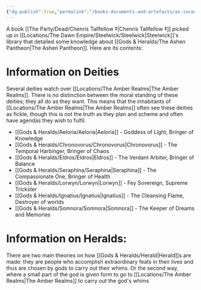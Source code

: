 ```yaml
---
{"dg-publish":true,"permalink":"/books-documents-and-artefacts/an-incomplete-guide-to-the-gods/","updated":"2025-01-14T21:11:25.933+00:00"}
---
```


A book [[The Party/Dead/Chenris Tallfellow ‡\|Chenris Tallfellow ‡]] picked up in [[Locations/The Dawn Empire/Steelwick/Steelwick\|Steelwick]]'s library that detailed some knowledge about [[Gods & Heralds/The Ashen Pantheon\|The Ashen Pantheon]]. Here are its contents:

# Information on Deities 
Several deities watch over [[Locations/The Amber Realms\|The Amber Realms]]. There is no distinction between the moral standing of these deities; they all do as they want. This means that the inhabitants of [[Locations/The Amber Realms\|The Amber Realms]] often see these deities as fickle, though this is not the truth as they plan and scheme and often have agendas they wish to fulfil.

- [[Gods & Heralds/Aeloria/Aeloria\|Aeloria]] - Goddess of Light, Bringer of Knowledge 
- [[Gods & Heralds/Chronovorus/Chronovorus\|Chronovorus]] - The Temporal Harbinger, Bringer of Chaos 
- [[Gods & Heralds/Eldros/Eldros\|Eldros]] - The Verdant Arbiter, Bringer of Balance 
- [[Gods & Heralds/Seraphina/Seraphina\|Seraphina]] - The Compassionate One, Bringer of Health
- [[Gods & Heralds/Lorwyn/Lorwyn\|Lorwyn]] - Fey Sovereign, Supreme Trickster 
- [[Gods & Heralds/Ignatius/Ignatius\|Ignatius]] - The Cleansing Flame, Destroyer of worlds
- [[Gods & Heralds/Somnora/Somnora\|Somnora]] - The Keeper of Dreams and Memories

# Information on Heralds: 
There are two main theories on how [[Gods & Heralds/Herald\|Herald]]s are made: they are people who accomplish extraordinary feats in their lives and thus are chosen by gods to carry out their whims. Or the second way, where a small part of the god is given form to go to [[Locations/The Amber Realms\|The Amber Realms]] to carry out the god's whims